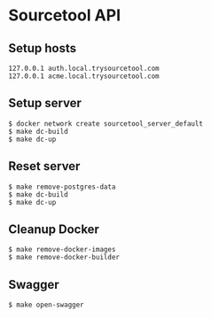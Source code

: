 # Sourcetool API

## Setup hosts
```
127.0.0.1 auth.local.trysourcetool.com
127.0.0.1 acme.local.trysourcetool.com
```

## Setup server
```
$ docker network create sourcetool_server_default
$ make dc-build
$ make dc-up
```

## Reset server
```
$ make remove-postgres-data
$ make dc-build
$ make dc-up
```

## Cleanup Docker
```
$ make remove-docker-images
$ make remove-docker-builder
```


## Swagger
```
$ make open-swagger
```